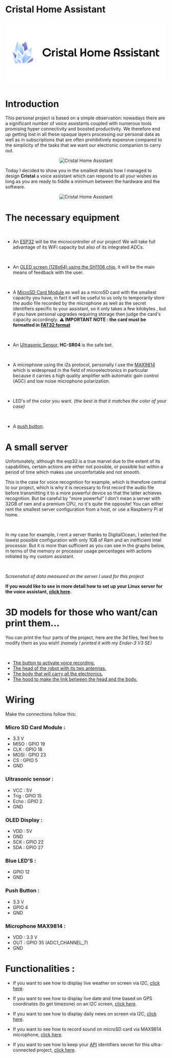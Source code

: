 # Cristal Home Assistant

<p align="center">
  <img src="https://github.com/4strium/Cristal-Home-Assistant/blob/main/image/cover-1.png?raw=true" alt="Cristal Home Assistant logo">
</p>

# Introduction 
This personal project is based on a simple observation: nowadays there are a significant number of voice assistants coupled with numerous tools promising hyper connectivity and boosted productivity. We therefore end up getting lost in all these opaque layers processing our personal data as well as in subscriptions that are often prohibitively expensive compared to the simplicity of the tasks that we want our electronic companion to carry out.

<p align="center">
  <img src="https://romainmellaza.fr/img/cristal-home-assistant/pres1.jpg" alt="Cristal Home Assistant">
</p>

Today I decided to show you in the smallest details how I managed to design **Cristal** a voice assistant which can respond to all your wishes as long as you are ready to fiddle a minimum between the hardware and the software.

<p align="center">
  <img src="https://romainmellaza.fr/img/cristal-home-assistant/pres2.jpg" alt="Cristal Home Assistant">
</p>

# The necessary equipment

<p align="center">
  <img src="https://www.gotronic.fr/ori-module-nodemcu-esp32-28407.jpg" alt="">
</p>

* An [ESP32](https://www.amazon.fr/esp32-wroom/s?k=esp32+wroom) will be the microcontroller of our project! We will take full advantage of its WiFi capacity but also of its integrated ADCs.

<p align="center">
  <img src="https://www.az-delivery.de/cdn/shop/products/13-zoll-oled-i2c-128-x-64-pixel-display-kompatibel-mit-arduino-und-raspberry-pi-466478.jpg?v=1679397952&width=1200" alt="">
</p>

* An [OLED screen (128x64) using the SH1106 chip](https://www.az-delivery.de/en/products/1-3zoll-i2c-oled-display), it will be the main means of feedback with the user.

<p align="center">
  <img src="https://www.electronicwings.com/storage/PlatformSection/TopicContent/452/description/MicroSD.jpg" alt="">
</p>

* A [MicroSD Card Module](https://www.amazon.fr/esp32-sd/s?k=esp32+sd) as well as a microSD card with the smallest capacity you have, in fact it will be useful to us only to temporarily store the audio file recorded by the microphone as well as the secret identifiers specific to your assistant, so it only takes a few kilobytes , but if you have personal upgrades requiring storage then judge the card's capacity accordingly. **⚠️ IMPORTANT NOTE : the card must be formatted in [FAT32 format](https://support.microsoft.com/fr-fr/topic/comment-convertir-un-lecteur-en-fat32-%C3%A0-l-aide-du-convertisseur-de-lecteur-5f751b9d-60a2-01bc-4079-2f536b876cc3)**

<p align="center">
  <img src="https://osoyoo.com/wp-content/uploads/2018/09/hc-sr04.png" alt="">
</p>

* An [Ultrasonic Sensor](https://www.amazon.com/ultrasonic-sensor/s?k=ultrasonic+sensor), **HC-SR04** is the safe bet.

<p align="center">
  <img src="https://www.az-delivery.de/cdn/shop/products/max9814-mikrofon-964239.jpg?v=1679402420&width=1200" alt="">
</p>

* A microphone using the i2s protocol, personally I use the [MAX9814](https://www.az-delivery.de/fr/products/max9814-mikrofon) which is widespread in the field of microelectronics in particular because it carries a high quality amplifier with automatic gain control (AGC) and low noise microphone polarization.

<p align="center">
  <img src="https://m.media-amazon.com/images/I/614vPNmpmuL._AC_UF894,1000_QL80_.jpg" alt="">
</p>

* LED's of the color you want. *(the best is that it matches the color of your case)*

<p align="center">
  <img src="https://m.media-amazon.com/images/I/61G3+cfJHwL._SL1000_.jpg" alt="">
</p>

* A [push button](https://www.amazon.fr/s?k=push+button&__mk_fr_FR=%C3%85M%C3%85%C5%BD%C3%95%C3%91&ref=nb_sb_noss). 

# A small server
Unfortunately, although the esp32 is a true marvel due to the extent of its capabilities, certain actions are either not possible, or possible but within a period of time which makes use uncomfortable and not smooth.

This is the case for voice recognition for example, which is therefore central to our project, which is why it is necessary to first record the audio file before transmitting it to a more powerful device so that the latter achieves recognition. But be careful by "more powerful" I don't mean a server with 32GB of ram and a premium CPU, no it's quite the opposite! You can either rent the smallest server configuration from a host, or use a Raspberry Pi at home.

<p align="center">
  <img src="https://m.media-amazon.com/images/I/61K2IaK2b9L._AC_UF1000,1000_QL80_.jpg" alt="">
</p>

In my case for example, I rent a server thanks to DigitalOcean, I selected the lowest possible configuration with only 1GB of Ram and an inefficient Intel processor. But it is more than sufficient as you can see in the graphs below, in terms of the memory or processor usage percentages with actions initiated by my custom assistant.


<p align="center">
  <img src="https://romainmellaza.fr/img/cristal-home-assistant/digital-ocean.png" alt="">
</p>

*Screenshot of data measured on the server I used for this project*

**If you would like to see in more detail how to set up your Linux server for the voice assistant, [click here](https://romainmellaza.fr/posts/cristal-setup-server/).**

# 3D models for those who want/can print them...
You can print the four parts of the project, here are the 3d files, feel free to modify them as you wish! *(namely I printed it with my Ender-3 V3 SE)*

<p align="center">
  <img src="https://romainmellaza.fr/img/cristal-home-assistant/printing-1.jpg" alt="">
</p>

* [The button to activate voice recording.](https://github.com/4strium/Cristal-Home-Assistant/blob/main/models/Bouton-Cristal-AI.3mf)
* [The head of the robot with its two antennas.](https://github.com/4strium/Cristal-Home-Assistant/blob/main/models/Head%20cristal.3mf)
* [The body that will carry all the electronics.](https://github.com/4strium/Cristal-Home-Assistant/blob/main/models/body.3mf) 
* [The hood to make the link between the head and the body.](https://github.com/4strium/Cristal-Home-Assistant/blob/main/models/capuchon.3mf)

# Wiring 

Make the connections follow this:

### Micro SD Card Module :
* 3.3 V
* MISO : GPIO 19
* CLK : GPIO 18
* MOSI : GPIO 23
* CS : GPIO 5
* GND

### Ultrasonic sensor :
* VCC : 5V
* Trig : GPIO 15
* Echo : GPIO 2
* GND

### OLED Display :
* VDD : 5V
* GND
* SCK : GPIO 22
* SDA : GPIO 27

### Blue LED'S :
* GPIO 12
* GND 

### Push Button :
* 3.3 V
* GPIO 4
* GND

### Microphone MAX9814 :
* VDD : 3.3 V
* OUT : GPIO 35 (ADC1_CHANNEL_7)
* GND

# Functionalities :

* If you want to see how to display live weather on screen via I2C, [click here](https://romainmellaza.fr/posts/live-weather-i2c-screen/).

* If you want to see how to display live date and time based on GPS coordinates (to get timezone) on an I2C screen, [click here](https://romainmellaza.fr/posts/date-time-i2c-screen/).

* If you want to see how to display daily news on screen via I2C, [click here](https://romainmellaza.fr/posts/live-news-i2c-screen/).

* If you want to see how to record sound on microSD card via MAX9814 microphone, [click here](https://romainmellaza.fr/posts/record-sound-max9814/).

* If you want to see how to keep your [API](https://en.wikipedia.org/wiki/API) identifiers secret for this ultra-connected project, [click here](https://romainmellaza.fr/posts/secure-credentials-esp32/).

